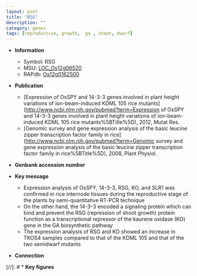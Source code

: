 ```yaml
---
layout: post
title: "RSG"
description: ""
category: genes
tags: [reproductive, growth,  ga , shoot, dwarf]
---
```


* **Information**  
    + Symbol: RSG  
    + MSU: [LOC_Os12g06520](http://rice.plantbiology.msu.edu/cgi-bin/ORF_infopage.cgi?orf=LOC_Os12g06520)  
    + RAPdb: [Os12g0162500](http://rapdb.dna.affrc.go.jp/viewer/gbrowse_details/irgsp1?name=Os12g0162500)  

* **Publication**  
    + [Expression of OsSPY and 14-3-3 genes involved in plant height variations of ion-beam-induced KDML 105 rice mutants](http://www.ncbi.nlm.nih.gov/pubmed?term=Expression of OsSPY and 14-3-3 genes involved in plant height variations of ion-beam-induced KDML 105 rice mutants%5BTitle%5D), 2012, Mutat Res.
    + [Genomic survey and gene expression analysis of the basic leucine zipper transcription factor family in rice](http://www.ncbi.nlm.nih.gov/pubmed?term=Genomic survey and gene expression analysis of the basic leucine zipper transcription factor family in rice%5BTitle%5D), 2008, Plant Physiol.

* **Genbank accession number**  

* **Key message**  
    + Expression analysis of OsSPY, 14-3-3, RSG, KO, and SLR1 was confirmed in rice internode tissues during the reproductive stage of the plants by semi-quantitative RT-PCR technique
    + On the other hand, the 14-3-3 encoded a signaling protein which can bind and prevent the RSG (repression of shoot growth) protein function as a transcriptional repressor of the kaurene oxidase (KO) gene in the GA biosynthetic pathway
    + The expression analysis of RSG and KO showed an increase in TKOS4 samples compared to that of the KDML 105 and that of the two semidwarf mutants

* **Connection**  

[//]: # * **Key figures**  


